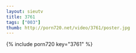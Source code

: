```yaml
--- 
layout: sieutv
title: 3761
tags: ["003"]
thumb: http://porn720.net/video/3761/poster.jpg
---
```

{% include porn720 key="3761" %} 
